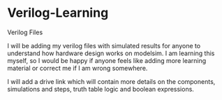 # Verilog-Learning
Verilog Files

I will be adding my verilog files with simulated results for anyone to understand how hardware design works on modelsim. I am learning this myself, so I would be happy if anyone feels like adding more learning material or correct me if I am wrong somewhere.


I will add a drive link which will contain more details on the components, simulations and steps, truth table logic and boolean expressions.
